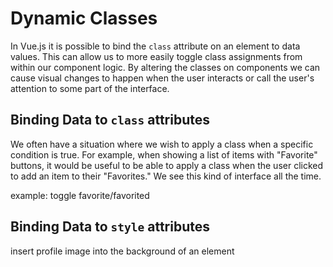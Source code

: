 # Dynamic Classes
In Vue.js it is possible to bind the `class` attribute on an element to data values. This can allow us to more easily toggle class assignments from within our component logic. By altering the classes on components we can cause visual changes to happen when the user interacts or call the user's attention to some part of the interface.

## Binding Data to `class` attributes
We often have a situation where we wish to apply a class when a specific condition is true. For example, when showing a list of items with "Favorite" buttons, it would be useful to be able to apply a class when the user clicked to add an item to their "Favorites." We see this kind of interface all the time.

example: toggle favorite/favorited

## Binding Data to `style` attributes
insert profile image into the background of an element


